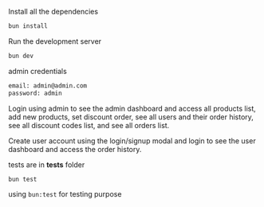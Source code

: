 Install all the dependencies

```bash
bun install
```

Run the development server

```bash
bun dev
```

admin credentials

```bash
email: admin@admin.com
password: admin
```

Login using admin to see the admin dashboard and access all products list, add new products, set discount order,
see all users and their order history, see all discount codes list, and see all orders list.

Create user account using the login/signup modal and login to see the user dashboard and access the order history.

tests are in **tests** folder

```bash
bun test
```

using `bun:test` for testing purpose
